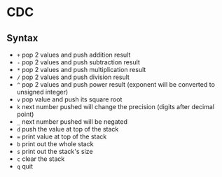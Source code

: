 # CDC

## Syntax

  * `+` pop 2 values and push addition result
  * `-` pop 2 values and push subtraction result
  * `*` pop 2 values and push multiplication result
  * `/` pop 2 values and push division result
  * `^` pop 2 values and push power result (exponent will be converted to unsigned integer) 
  * `v` pop value and push its square root
  * `k` next number pushed will change the precision (digits after decimal point)
  * `_` next number pushed will be negated
  * `d` push the value at top of the stack
  * `=` print value at top of the stack
  * `b` print out the whole stack
  * `s` print out the stack's size
  * `c` clear the stack
  * `q` quit
